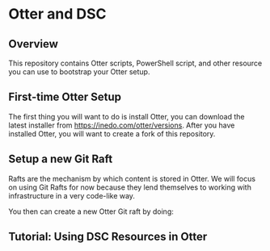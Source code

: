 # Otter and DSC


## Overview

This repository contains Otter scripts, PowerShell script, and other resource you can use to bootstrap your Otter setup.

## First-time Otter Setup

The first thing you will want to do is install Otter, you can download the latest installer from https://inedo.com/otter/versions. 
After you have installed Otter, you will want to create a fork of this repository.  

## Setup a new Git Raft
Rafts are the mechanism by which content is stored in Otter.  We will focus on using Git Rafts for now because they lend themselves to working with infrastructure in a very code-like way.

You then can create a new Otter Git raft by doing:


## Tutorial: Using DSC Resources in Otter
